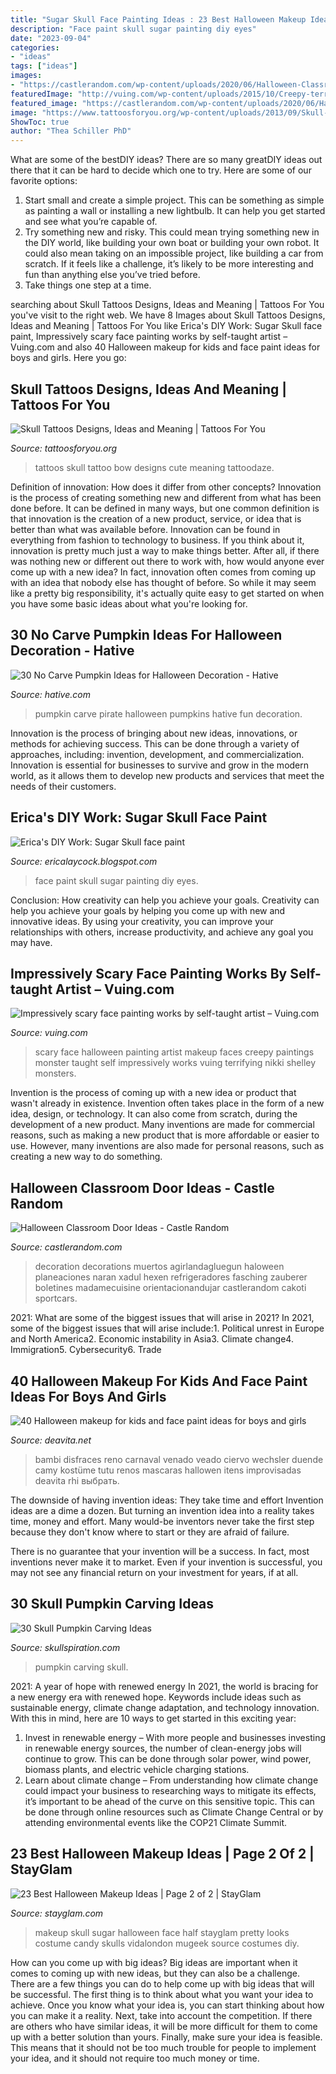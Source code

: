 ```yaml
---
title: "Sugar Skull Face Painting Ideas : 23 Best Halloween Makeup Ideas"
description: "Face paint skull sugar painting diy eyes"
date: "2023-09-04"
categories:
- "ideas"
tags: ["ideas"]
images:
- "https://castlerandom.com/wp-content/uploads/2020/06/Halloween-Classroom-Door-Ideas-9.jpg"
featuredImage: "http://vuing.com/wp-content/uploads/2015/10/Creepy-terrifying-scary-Halloween-Makeup-face-paintings-5.jpg"
featured_image: "https://castlerandom.com/wp-content/uploads/2020/06/Halloween-Classroom-Door-Ideas-9.jpg"
image: "https://www.tattoosforyou.org/wp-content/uploads/2013/09/Skull-Tattoos-For-Women.jpg"
ShowToc: true
author: "Thea Schiller PhD"
---
```



What are some of the bestDIY ideas?
There are so many greatDIY ideas out there that it can be hard to decide which one to try. Here are some of our favorite options: 
1) Start small and create a simple project. This can be something as simple as painting a wall or installing a new lightbulb. It can help you get started and see what you’re capable of. 
2) Try something new and risky. This could mean trying something new in the DIY world, like building your own boat or building your own robot. It could also mean taking on an impossible project, like building a car from scratch. If it feels like a challenge, it’s likely to be more interesting and fun than anything else you’ve tried before. 
3) Take things one step at a time.

	

		
searching about Skull Tattoos Designs, Ideas and Meaning | Tattoos For You you've visit to the right web. We have 8 Images about Skull Tattoos Designs, Ideas and Meaning | Tattoos For You like Erica&#039;s DIY Work: Sugar Skull face paint, Impressively scary face painting works by self-taught artist – Vuing.com and also 40 Halloween makeup for kids and face paint ideas for boys and girls. Here you go:
		
    
## Skull Tattoos Designs, Ideas And Meaning | Tattoos For You

<img loading=lazy src="https://www.tattoosforyou.org/wp-content/uploads/2013/09/Skull-Tattoos-For-Women.jpg" onerror="this.onerror=null;this.src='https://tse2.mm.bing.net/th?id=OIP.-gYtT7BNikZVwMbePHYCVQHaJ4&amp;pid=15.1';" alt="Skull Tattoos Designs, Ideas and Meaning | Tattoos For You">

_Source: tattoosforyou.org_

>tattoos skull tattoo bow designs cute meaning tattoodaze. 

	

Definition of innovation: How does it differ from other concepts?
Innovation is the process of creating something new and different from what has been done before. It can be defined in many ways, but one common definition is that innovation is the creation of a new product, service, or idea that is better than what was available before. Innovation can be found in everything from fashion to technology to business.
If you think about it, innovation is pretty much just a way to make things better. After all, if there was nothing new or different out there to work with, how would anyone ever come up with a new idea? In fact, innovation often comes from coming up with an idea that nobody else has thought of before. So while it may seem like a pretty big responsibility, it's actually quite easy to get started on when you have some basic ideas about what you're looking for.

    
## 30 No Carve Pumpkin Ideas For Halloween Decoration - Hative

<img loading=lazy src="https://hative.com/wp-content/uploads/2014/10/no-carve-pumpkin-ideas/29-pirate-pumpkin.jpg" onerror="this.onerror=null;this.src='https://tse4.mm.bing.net/th?id=OIP.3VoAgI_omVHJK9mxergSzwHaH0&amp;pid=15.1';" alt="30 No Carve Pumpkin Ideas for Halloween Decoration - Hative">

_Source: hative.com_

>pumpkin carve pirate halloween pumpkins hative fun decoration. 

	

Innovation is the process of bringing about new ideas, innovations, or methods for achieving success. This can be done through a variety of approaches, including: invention, development, and commercialization. Innovation is essential for businesses to survive and grow in the modern world, as it allows them to develop new products and services that meet the needs of their customers.

    
## Erica&#039;s DIY Work: Sugar Skull Face Paint

<img loading=lazy src="https://4.bp.blogspot.com/-34CIfqB-wQ0/VEcpTZJ4mXI/AAAAAAAAArY/4_d0xXXQS-w/s1600/IMG_1125.jpg" onerror="this.onerror=null;this.src='https://tse4.mm.bing.net/th?id=OIP.bJ8N-tR2WpTcbsCw0i3lPQHaJ1&amp;pid=15.1';" alt="Erica&#039;s DIY Work: Sugar Skull face paint">

_Source: ericalaycock.blogspot.com_

>face paint skull sugar painting diy eyes. 

	

Conclusion: How creativity can help you achieve your goals.
Creativity can help you achieve your goals by helping you come up with new and innovative ideas. By using your creativity, you can improve your relationships with others, increase productivity, and achieve any goal you may have.

    
## Impressively Scary Face Painting Works By Self-taught Artist – Vuing.com

<img loading=lazy src="http://vuing.com/wp-content/uploads/2015/10/Creepy-terrifying-scary-Halloween-Makeup-face-paintings-5.jpg" onerror="this.onerror=null;this.src='https://tse4.mm.bing.net/th?id=OIP.tRq84d1wcbWHta3Ph8e88gHaJ3&amp;pid=15.1';" alt="Impressively scary face painting works by self-taught artist – Vuing.com">

_Source: vuing.com_

>scary face halloween painting artist makeup faces creepy paintings monster taught self impressively works vuing terrifying nikki shelley monsters. 

	

Invention is the process of coming up with a new idea or product that wasn't already in existence. Invention often takes place in the form of a new idea, design, or technology. It can also come from scratch, during the development of a new product. Many inventions are made for commercial reasons, such as making a new product that is more affordable or easier to use. However, many inventions are also made for personal reasons, such as creating a new way to do something.

    
## Halloween Classroom Door Ideas - Castle Random

<img loading=lazy src="https://castlerandom.com/wp-content/uploads/2020/06/Halloween-Classroom-Door-Ideas-9.jpg" onerror="this.onerror=null;this.src='https://tse4.mm.bing.net/th?id=OIP.ABZ4Ap2KJQgjzlYwzIpwqAHaNq&amp;pid=15.1';" alt="Halloween Classroom Door Ideas - Castle Random">

_Source: castlerandom.com_

>decoration decorations muertos agirlandagluegun haloween planeaciones naran xadul hexen refrigeradores fasching zauberer boletines madamecuisine orientacionandujar castlerandom cakoti sportcars. 

	

2021: What are some of the biggest issues that will arise in 2021?
In 2021, some of the biggest issues that will arise include:1. Political unrest in Europe and North America2. Economic instability in Asia3. Climate change4. Immigration5. Cybersecurity6. Trade
    
## 40 Halloween Makeup For Kids And Face Paint Ideas For Boys And Girls

<img loading=lazy src="https://deavita.net/wp-content/uploads/2020/10/cute-Halloween-makeup-ideas-for-children-deer-costume-and-face-painting.jpg" onerror="this.onerror=null;this.src='https://tse2.mm.bing.net/th?id=OIP.-OKlsBFyIkWjSFfMVCjPswHaLH&amp;pid=15.1';" alt="40 Halloween makeup for kids and face paint ideas for boys and girls">

_Source: deavita.net_

>bambi disfraces reno carnaval venado veado ciervo wechsler duende camy kostüme tutu renos mascaras hallowen itens improvisadas deavita rhi выбрать. 

	

The downside of having invention ideas: They take time and effort
Invention ideas are a dime a dozen. But turning an invention idea into a reality takes time, money and effort.
Many would-be inventors never take the first step because they don't know where to start or they are afraid of failure.

There is no guarantee that your invention will be a success. In fact, most inventions never make it to market. Even if your invention is successful, you may not see any financial return on your investment for years, if at all.

    
## 30 Skull Pumpkin Carving Ideas

<img loading=lazy src="http://www.skullspiration.com/wp-content/uploads/2013/10/pumpkin-skull444s-m.jpg" onerror="this.onerror=null;this.src='https://tse1.mm.bing.net/th?id=OIP.cgh-VzifjsGqqBueEodBZwHaHa&amp;pid=15.1';" alt="30 Skull Pumpkin Carving Ideas">

_Source: skullspiration.com_

>pumpkin carving skull. 

	

2021: A year of hope with renewed energy
In 2021, the world is bracing for a new energy era with renewed hope. Keywords include ideas such as sustainable energy, climate change adaptation, and technology innovation. With this in mind, here are 10 ways to get started in this exciting year:
1. Invest in renewable energy – With more people and businesses investing in renewable energy sources, the number of clean-energy jobs will continue to grow. This can be done through solar power, wind power, biomass plants, and electric vehicle charging stations.
2. Learn about climate change – From understanding how climate change could impact your business to researching ways to mitigate its effects, it’s important to be ahead of the curve on this sensitive topic. This can be done through online resources such as Climate Change Central or by attending environmental events like the COP21 Climate Summit.

    
## 23 Best Halloween Makeup Ideas | Page 2 Of 2 | StayGlam

<img loading=lazy src="https://stayglam.com/wp-content/uploads/2017/10/veeutifulmakeupphotography_2016-11-01_22-17-00_14714480_1618703868427929_1887893178929905664_n-resize.jpg" onerror="this.onerror=null;this.src='https://tse3.mm.bing.net/th?id=OIP.AlvljxPVuBFNvFxudAkSlgHaHW&amp;pid=15.1';" alt="23 Best Halloween Makeup Ideas | Page 2 of 2 | StayGlam">

_Source: stayglam.com_

>makeup skull sugar halloween face half stayglam pretty looks costume candy skulls vidalondon mugeek source costumes diy. 

	

How can you come up with big ideas?
Big ideas are important when it comes to coming up with new ideas, but they can also be a challenge. There are a few things you can do to help come up with big ideas that will be successful. The first thing is to think about what you want your idea to achieve. Once you know what your idea is, you can start thinking about how you can make it a reality. Next, take into account the competition. If there are others who have similar ideas, it will be more difficult for them to come up with a better solution than yours. Finally, make sure your idea is feasible. This means that it should not be too much trouble for people to implement your idea, and it should not require too much money or time.

